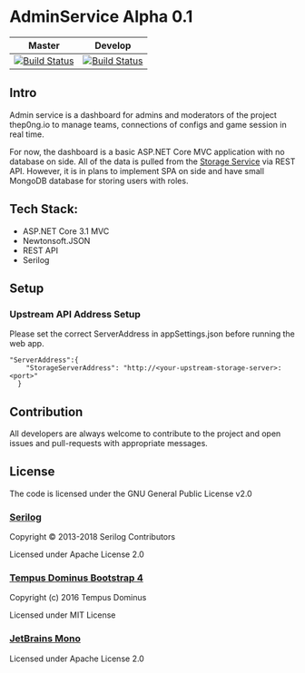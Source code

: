 # AdminService Alpha 0.1
| Master                                                                                                                           | Develop                                                                                                                           |
|----------------------------------------------------------------------------------------------------------------------------------|-----------------------------------------------------------------------------------------------------------------------------------|
| [![Build Status](https://travis-ci.com/SkyMen-Lab/AdminService.svg?branch=master)](https://travis-ci.com/SkyMen-Lab/AdminService)| [![Build Status](https://travis-ci.com/SkyMen-Lab/AdminService.svg?branch=develop)](https://travis-ci.com/SkyMen-Lab/AdminService)|

## Intro 
Admin service is a dashboard for admins and moderators of the project thep0ng.io to manage teams, connections of configs and game session in real time. 

For now, the dashboard is a basic ASP.NET Core MVC application with no database on side. All of the data is pulled from the [Storage Service](https://github.com/SkyMen-Lab/StorageService) via REST API. However, it is in plans to implement SPA on side and have small MongoDB database for storing users with roles.

## Tech Stack: 
- ASP.NET Core 3.1 MVC
- Newtonsoft.JSON 
- REST API
- Serilog

## Setup
### Upstream API Address Setup
Please set the correct ServerAddress in appSettings.json before running the web app.
```
"ServerAddress":{
    "StorageServerAddress": "http://<your-upstream-storage-server>:<port>"
  }
```

## Contribution
All developers are always welcome to contribute to the project and open issues and pull-requests with appropriate messages.

## License
The code is licensed under the GNU General Public License v2.0

### [Serilog](https://github.com/serilog/serilog)
Copyright © 2013-2018 Serilog Contributors

Licensed under Apache License 2.0

### [Tempus Dominus Bootstrap 4](https://github.com/tempusdominus/bootstrap-4)
Copyright (c) 2016 Tempus Dominus

Licensed under MIT License

### [JetBrains Mono](https://github.com/JetBrains/JetBrainsMono)

Licensed under Apache License 2.0
